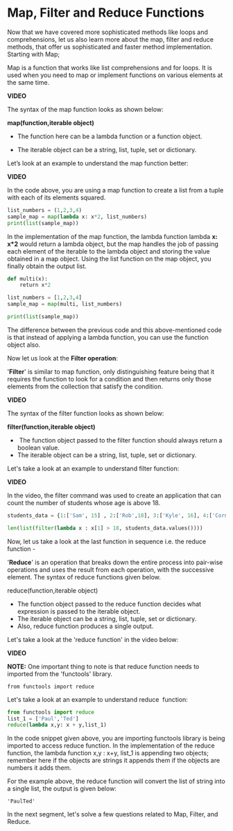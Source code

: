 # Map, Filter and Reduce Functions

Now that we have covered more sophisticated methods like loops and comprehensions, let us also learn more about the map, filter and reduce methods, that offer us sophisticated and faster method implementation. Starting with Map;

Map is a function that works like list comprehensions and for loops. It is used when you need to map or implement functions on various elements at the same time.

**VIDEO**

The syntax of the map function looks as shown below:

**map(function,iterable object)**

- The function here can be a lambda function or a function object.

- The iterable object can be a string, list, tuple, set or dictionary.

Let’s look at an example to understand the map function better:

**VIDEO**

In the code above, you are using a map function to create a list from a tuple with each of its elements squared.

```python
list_numbers = (1,2,3,4)
sample_map = map(lambda x: x*2, list_numbers)
print(list(sample_map))
```

In the implementation of the map function, the lambda function lambda **x: x*2** would return a lambda object, but the map handles the job of passing each element of the iterable to the lambda object and storing the value obtained in a map object. Using the list function on the map object, you finally obtain the output list. 

```python
def multi(x):
    return x*2

list_numbers = [1,2,3,4]
sample_map = map(multi, list_numbers)

print(list(sample_map))
```

The difference between the previous code and this above-mentioned code is that instead of applying a lambda function, you can use the function object also. 

Now let us look at the **Filter operation**:

'**Filter**' is similar to map function, only distinguishing feature being that it requires the function to look for a condition and then returns only those elements from the collection that satisfy the condition.

**VIDEO**

The syntax of the filter function looks as shown below:

**filter(function,iterable object)**

-  The function object passed to the filter function should always return a boolean value.
- The iterable object can be a string, list, tuple, set or dictionary.

Let's take a look at an example to understand filter function:

**VIDEO**

In the video, the filter command was used to create an application that can count the number of students whose age is above 18. 

```python
students_data = {1:['Sam', 15] , 2:['Rob',18], 3:['Kyle', 16], 4:['Cornor',19], 5:['Trump',20]}

len(list(filter(lambda x : x[1] > 18, students_data.values())))
```

Now, let us take a look at the last function in sequence i.e. the reduce function - 

'**Reduce**' is an operation that breaks down the entire process into pair-wise operations and uses the result from each operation, with the successive element. The syntax of reduce functions given below. 

reduce(function,iterable object)

- The function object passed to the reduce function decides what expression is passed to the iterable object.
- The iterable object can be a string, list, tuple, set or dictionary.
- Also, reduce function produces a single output.

Let's take a look at the 'reduce function' in the video below:

**VIDEO**

**NOTE:** One important thing to note is that reduce function needs to imported from the 'functools' library.

`from functools import reduce`

Let's take a look at an example to understand reduce  function:

```python
from functools import reduce
list_1 = ['Paul','Ted']
reduce(lambda x,y: x + y,list_1)
```

In the code snippet given above, you are importing functools library is being imported to access reduce function. In the implementation of the reduce function, the lambda function x,y : x+y, list_1 is appending two objects; remember here if the objects are strings it appends them if the objects are numbers it adds them.

For the example above, the reduce function will convert the list of string into a single list, the output is given below:

`'PaulTed'`

In the next segment, let's solve a few questions related to Map, Filter, and Reduce.


